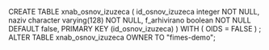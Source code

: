 CREATE TABLE xnab_osnov_izuzeca
(
   id_osnov_izuzeca integer NOT NULL, 
   naziv character varying(128) NOT NULL, 
   f_arhivirano boolean NOT NULL DEFAULT false, 
    PRIMARY KEY (id_osnov_izuzeca)
) 
WITH (
  OIDS = FALSE
)
;
ALTER TABLE xnab_osnov_izuzeca OWNER TO "fimes-demo";
